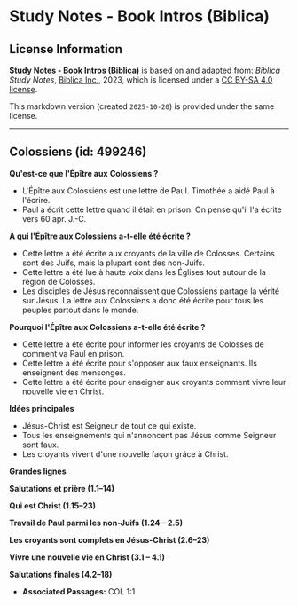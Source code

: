 # Study Notes - Book Intros (Biblica)

## License Information

**Study Notes - Book Intros (Biblica)** is based on and adapted from: _Biblica Study Notes_, [Biblica Inc.](https://www.biblica.com/), 2023, which is licensed under a [CC BY-SA 4.0 license](https://creativecommons.org/licenses/by-sa/4.0/legalcode.en).

This markdown version (created `2025-10-20`) is provided under the same license.



--------------------------------

## Colossiens (id: 499246)

**Qu'est\-ce que l'Épître aux** **Colossiens ?**

* L'Épître aux Colossiens est une lettre de Paul. Timothée a aidé Paul à l'écrire.
* Paul a écrit cette lettre quand il était en prison. On pense qu'il l'a écrite vers 60 apr. J.\-C.

**À qui l'Épître aux Colossiens a\-t\-elle été écrite ?**

* Cette lettre a été écrite aux croyants de la ville de Colosses. Certains sont des Juifs, mais la plupart sont des non\-Juifs.
* Cette lettre a été lue à haute voix dans les Églises tout autour de la région de Colosses.
* Les disciples de Jésus reconnaissent que Colossiens partage la vérité sur Jésus. La lettre aux Colossiens a donc été écrite pour tous les peuples partout dans le monde.

**Pourquoi l'Épître aux Colossiens a\-t\-elle été écrite ?**

* Cette lettre a été écrite pour informer les croyants de Colosses de comment va Paul en prison.
* Cette lettre a été écrite pour s'opposer aux faux enseignants. Ils enseignent des mensonges.
* Cette lettre a été écrite pour enseigner aux croyants comment vivre leur nouvelle vie en Christ.

**Idées principales**

* Jésus\-Christ est Seigneur de tout ce qui existe.
* Tous les enseignements qui n'annoncent pas Jésus comme Seigneur sont faux.
* Les croyants vivent d'une nouvelle façon grâce à Christ.

**Grandes lignes**

**Salutations et prière (1\.1–14\)**

**Qui est Christ (1\.15–23\)**

**Travail de Paul parmi les non\-Juifs (1\.24 – 2\.5\)**

**Les croyants sont complets en Jésus\-Christ (2\.6–23\)**

**Vivre une nouvelle vie en Christ (3\.1 – 4\.1\)**

**Salutations finales (4\.2–18\)**

* **Associated Passages:** COL 1:1

